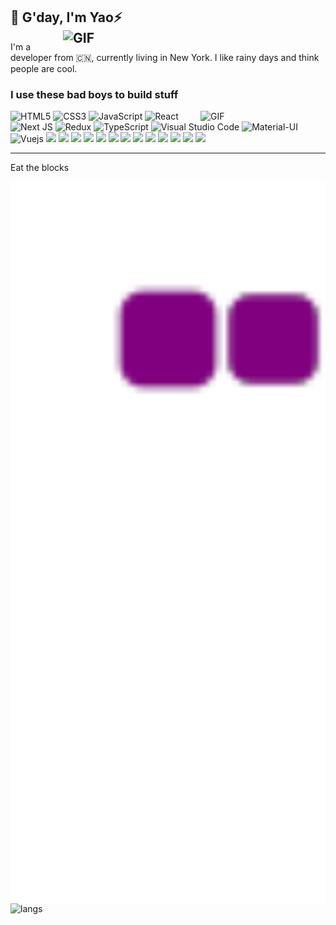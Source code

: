 
## 👋 G'day, I'm Yao⚡️  <img align="right" alt="GIF" width="420" src="https://github-readme-stats.vercel.app/api?username=ywang305&show_icons=true&theme=tokyonight&count_private=true" />

I'm a developer from 🇨🇳, currently living in New York.
I like rainy days and think people are cool. 


### I use these bad boys to build stuff

<img alt="GIF" align="right" width="200" src="https://raw.githubusercontent.com/JoeyBling/JoeyBling/master/pic/pusheencode.gif" />

<img alt="HTML5" src="https://img.shields.io/badge/html5%20-%23E34F26.svg?&style=for-the-badge&logo=html5&logoColor=white"/> <img alt="CSS3" src="https://img.shields.io/badge/css3%20-%231572B6.svg?&style=for-the-badge&logo=css3&logoColor=white"/> <img alt="JavaScript" src="https://img.shields.io/badge/javascript%20-%23323330.svg?&style=for-the-badge&logo=javascript&logoColor=%23F7DF1E"/> <img alt="React" src="https://img.shields.io/badge/react%20-%2320232a.svg?&style=for-the-badge&logo=react&logoColor=%2361DAFB"/> <img alt="Next JS" src="https://img.shields.io/badge/next%20js%20-%23000000.svg?&style=for-the-badge&logo=next.js&logoColor=white"/> <img alt="Redux" src="https://img.shields.io/badge/redux%20-%23593d88.svg?&style=for-the-badge&logo=redux&logoColor=white"/> <img alt="TypeScript" src="https://img.shields.io/badge/typescript%20-%23007ACC.svg?&style=for-the-badge&logo=typescript&logoColor=white"/> <img alt="Visual Studio Code" src="https://img.shields.io/badge/Visual%20Studio%20Code-darkblue.svg?&style=for-the-badge&logo=visual-studio-code&logoColor=white"/> <img alt="Material-UI" src="https://img.shields.io/badge/Material--UI-blue?style=for-the-badge&logo=Material-UI"/> <img alt="Vuejs" src="https://img.shields.io/badge/Vue.js-gray?style=for-the-badge&logo=Vue.js"/> <img src="https://img.shields.io/badge/node.js-white?style=for-the-badge&logo=Node.js"/> <img src="https://img.shields.io/badge/deno-critical?style=for-the-badge&logo=Deno"/> <img src="https://img.shields.io/badge/spring--boot-black?style=for-the-badge&logo=Spring"/> <img src="https://img.shields.io/badge/docker-ffffcc?style=for-the-badge&logo=Docker"/> <img src="https://img.shields.io/badge/kubernetes-FFFF64?style=for-the-badge&logo=kubernetes"/> <img src="https://img.shields.io/badge/aws-232F3E?style=for-the-badge&logo=Amazon+Aws"/> <img src="https://img.shields.io/badge/xcode-white?style=for-the-badge&logo=Xcode"/> <img src="https://img.shields.io/badge/swift-F7DF1E?style=for-the-badge&logo=Swift"/> <img src="https://img.shields.io/badge/raspberry_pi-A22846?style=for-the-badge&logo=Raspberry+Pi"/> <img src="https://img.shields.io/badge/java-007396?style=for-the-badge&logo=java"/> <img src="https://img.shields.io/badge/intellij_idea-black?style=for-the-badge&logo=Intellij+IDEA"/> <img src="https://img.shields.io/badge/blockchain-blueviolet?style=for-the-badge&logo=Blockchain.com"/> <img src="https://img.shields.io/badge/Ethereum-3C3C3D?style=for-the-badge&logo=Ethereum"/>

---

Eat the blocks

<!-- ![contribution-snake](https://github.com/ywang305/ywang305/blob/output/github-snake.gif?raw=true) -->
<img align="left" alt="bloc" width="600" src="https://github.com/ywang305/ywang305/blob/output/github-snake.gif?raw=true"/>
<img width="300" alt="langs" src="https://github-readme-stats.vercel.app/api/top-langs/?username=ywang305&show_icons=true&theme=radical&count_private=true&layout=compact" />





